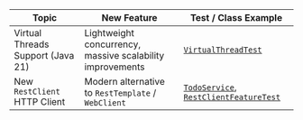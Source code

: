| Topic                                 | New Feature                                               | Test / Class Example                                                                                                                                                                                                |
|---------------------------------------|-----------------------------------------------------------|---------------------------------------------------------------------------------------------------------------------------------------------------------------------------------------------------------------------|
| Virtual Threads Support (Java 21)     | Lightweight concurrency, massive scalability improvements | [`VirtualThreadTest`](./src/test/java/io/meurant/spring/boot32/features/loom/VirtualThreadsTest.java)                                                                                                               |
| New `RestClient` HTTP Client          | Modern alternative to `RestTemplate` / `WebClient`        | [`TodoService`](./src/main/java/io/bmeurant/spring/boot32/features/restclient/TodoService.java), [`RestClientFeatureTest`](./src/test/java/io/meurant/spring/boot32/features/restclient/RestClientFeatureTest.java) |
